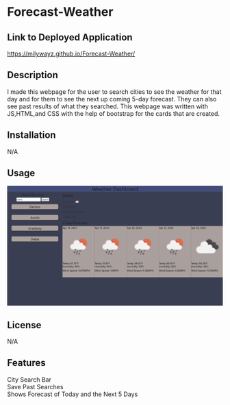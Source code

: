 # Forecast-Weather

## Link to Deployed Application

https://milywayz.github.io/Forecast-Weather/


## Description

I made this webpage for the user to search cities to see the weather for that day and for them to see the next up coming 5-day forecast. They can also see past results of what they searched. This webpage was written with JS,HTML,and CSS with the help of bootstrap for the cards that are created.


## Installation

N/A

## Usage

![Alt text](./Assets/Forecast-Image.png)

   
## License

N/A


## Features

City Search Bar <br>
Save Past Searches <br>
Shows Forecast of Today and the Next 5 Days 

